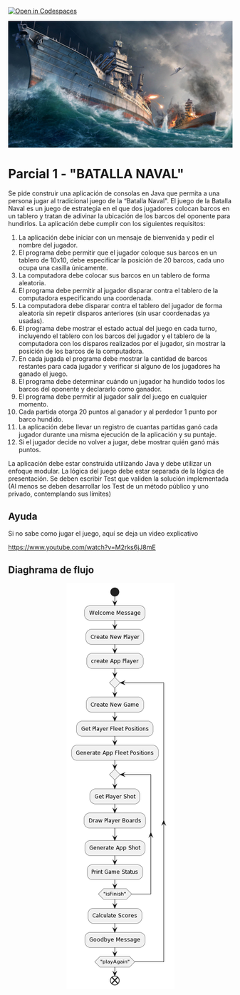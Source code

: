 [![Open in Codespaces](https://classroom.github.com/assets/launch-codespace-7f7980b617ed060a017424585567c406b6ee15c891e84e1186181d67ecf80aa0.svg)](https://classroom.github.com/open-in-codespaces?assignment_repo_id=15023838)
<p align="center">
  <img src="./docs/_images/img.png" alt="BATALLA NAVAL"/>
</p>

# Parcial 1 - "BATALLA NAVAL"

Se pide construir una aplicación de consolas en Java que permita a una 
persona jugar al tradicional juego de la “Batalla Naval". El juego de la 
Batalla Naval es un juego de estrategia en el que dos jugadores colocan 
barcos en un tablero y tratan de adivinar la ubicación de los barcos del 
oponente para hundirlos. La aplicación debe cumplir con los siguientes 
requisitos:

1. La aplicación debe iniciar con un mensaje de bienvenida y pedir el nombre del jugador. 
2. El programa debe permitir que el jugador coloque sus barcos en un tablero de 10x10, debe especificar la posición de 20 barcos, cada uno ocupa una casilla únicamente. 
3. La computadora debe colocar sus barcos en un tablero de forma aleatoria. 
4. El programa debe permitir al jugador disparar contra el tablero de la computadora especificando una coordenada. 
5. La computadora debe disparar contra el tablero del jugador de forma aleatoria sin repetir disparos anteriores (sin usar coordenadas ya usadas). 
6. El programa debe mostrar el estado actual del juego en cada turno, incluyendo el tablero con los barcos del jugador y el tablero de la computadora con los disparos realizados por el jugador, sin mostrar la posición de los barcos de la computadora. 
7. En cada jugada el programa debe mostrar la cantidad de barcos restantes para cada jugador y verificar si alguno de los jugadores ha ganado el juego. 
8. El programa debe determinar cuándo un jugador ha hundido todos los barcos del oponente y declararlo como ganador. 
9. El programa debe permitir al jugador salir del juego en cualquier momento. 
10. Cada partida otorga 20 puntos al ganador y al perdedor 1 punto por barco hundido. 
11. La aplicación debe llevar un registro de cuantas partidas ganó cada jugador durante una misma ejecución de la aplicación y su puntaje. 
12. Si el jugador decide no volver a jugar, debe mostrar quién ganó más puntos.


La aplicación debe estar construida utilizando Java y debe utilizar un 
enfoque modular. La lógica del juego debe estar separada de la lógica de 
presentación. Se deben escribir Test que validen la solución implementada 
(Al menos se deben desarrollar los Test de un método público y uno privado, 
contemplando sus límites)

## Ayuda

Si no sabe como jugar el juego, aquí se deja un video explicativo

https://www.youtube.com/watch?v=M2rks6jJ8mE

## Diaghrama de flujo

<p align="center">
  <img src="./docs/_images/img_1.png" alt="DIAGRAMA"/>
</p>
